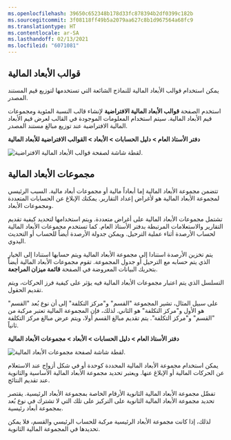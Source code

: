 ```yaml
---
ms.openlocfilehash: 39650c652348b178d33fc878394b2df0399c182b
ms.sourcegitcommit: 3f08118ff49b5a2079aa627c8b1d967564a68fc9
ms.translationtype: HT
ms.contentlocale: ar-SA
ms.lasthandoff: 02/13/2021
ms.locfileid: "6071081"
---
```

## <a name="financial-dimension-templates"></a>قوالب الأبعاد المالية 

يمكن استخدام قوالب الأبعاد المالية للنماذج الشائعة التي تستخدمها لتوزيع قيم المستند المصدر. 

استخدم الصفحة **قوالب الأبعاد المالية الافتراضية** لإنشاء قالب النسبة المئوية ومجموعات قيم الأبعاد المالية. سيتم استخدام المعلومات الموجودة في القالب لعرض قيم الأبعاد المالية الافتراضية عند توزيع مبالغ مستند المصدر.
 
**دفتر الأستاذ العام > دليل الحسابات > الأبعاد > القوالب الافتراضية للأبعاد المالية**

![لقطة شاشة لصفحة قوالب الأبعاد المالية الافتراضية.](../media/fin-dim-template.png)


## <a name="financial-dimension-sets"></a>مجموعات الأبعاد المالية 

تتضمن مجموعة الأبعاد المالية إما أبعاداً مالية أو مجموعات أبعاد مالية.  السبب الرئيسي لمجموعة الأبعاد المالية هو لأغراض إعداد التقارير.  يمكنك الإبلاغ عن الحسابات المتعددة ومجموعات الأبعاد.  

تشتمل مجموعات الأبعاد المالية على أغراض متعددة. ويتم استخدامها لتحديد كيفية تقديم التقارير والاستعلامات المرتبطة بدفتر الأستاذ العام. كما تستخدم مجموعات الأبعاد المالية لحساب الأرصدة أثناء عملية الترحيل. ويمكن جدولة الأرصدة أيضاً للحساب أو التحديث اليدوي.

يتم تخزين الأرصدة استنادا إلى مجموعة الأبعاد المالية ويتم حسابها استنادا إلى الخيار الذي يتم حسابه مع الترحيل أو جدول المجموعة. تقوم مجموعات الأبعاد المالية أيضاً بتحريك البيانات المعروضة في الصفحة **قائمة ميزان المراجعة**.

التسلسل الذي يتم اعتبار مجموعات الأبعاد المالية فيه يؤثر على كيفية فرز الحركات، ويتم تقديم الحقول. 

على سبيل المثال، تشير المجموعة "القسم" و"مركز التكلفة" إلى أن نوع بُعد "القسم" هو الأول و"مركز التكلفة" هو الثاني. لذلك، فإن المجموعة المالية تعتبر مركبة من "القسم" و"مركز التكلفة". يتم تقديم مبالغ القسم أولا، ويتم عرض مبالغ مركز التكلفة ثانياً.

**دفتر الأستاذ العام > دليل الحسابات > الأبعاد > مجموعات الأبعاد المالية**
 
![لقطة شاشة لصفحة مجموعات الأبعاد المالية.](../media/fin-dim-set.png)

يمكن استخدام مجموعة الأبعاد المالية المحددة كوحدة أو في شكل أزواج عند الاستعلام عن الحركات المالية أو الإبلاغ عنها. ويعتبر تحديد مجموعة الأبعاد المالية الأساسية والثانوية عند تقديم النتائج. 

تفصِّل مجموعة الأبعاد المالية الثانوية الأرقام الخاصة بمجموعة الأبعاد الرئيسية. يقتصر تحديد مجموعة الأبعاد المالية الثانوية على التركيز على تلك التي لا تشترك في نوع بُعد بمجموعة أبعاد رئيسية. 

لذلك، إذا كانت مجموعة الأبعاد الرئيسية مركبة للحساب الرئيسي والقسم، فلا يمكن تحديدها في المجموعة المالية الثانوية.



